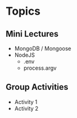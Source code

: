
# Topics

## Mini Lectures
- MongoDB / Mongoose 
- NodeJS
  - .env
  -  process.argv

               

## Group Activities
- Activity 1
- Activity 2

